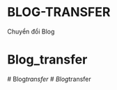 # BLOG-TRANSFER
Chuyển đổi Blog
# Blog_transfer
#   B l o g _ t r a n s f e r  
 #   B l o g _ t r a n s f e r  
 